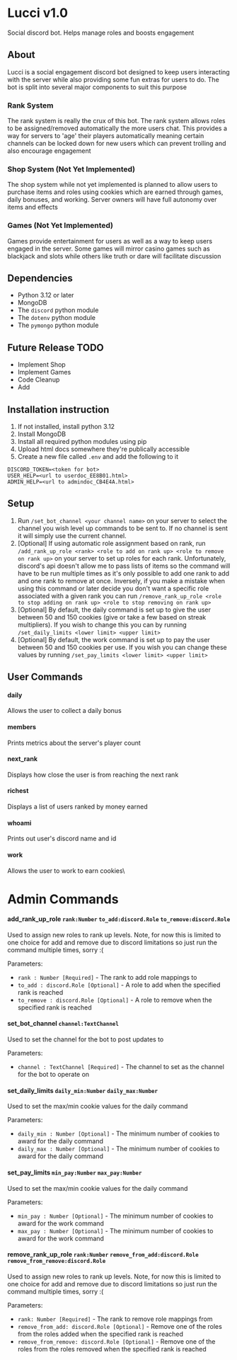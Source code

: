 # Lucci v1.0

Social discord bot. Helps manage roles and boosts engagement 

## About

Lucci is a social engagement discord bot designed to keep users interacting with
the server while also providing some fun extras for users to do. The bot is split
into several major components to suit this purpose

### Rank System

The rank system is really the crux of this bot. The rank system allows roles to
be assigned/removed automatically the more users chat. This provides a way for
servers to 'age' their players automatically meaning certain channels can be
locked down for new users which can prevent trolling and also encourage
engagement 

### Shop System (Not Yet Implemented)

The shop system while not yet implemented is planned to allow users to purchase
items and roles using cookies which are earned through games, daily bonuses,
and working. Server owners will have full autonomy over items and effects

### Games (Not Yet Implemented)

Games provide entertainment for users as well as a way to keep users engaged in
the server. Some games will mirror casino games such as blackjack and slots
while others like truth or dare will facilitate discussion

## Dependencies

* Python 3.12 or later
* MongoDB
* The `discord` python module
* The `dotenv` python module
* The `pymongo` python module

## Future Release TODO

* Implement Shop
* Implement Games
* Code Cleanup
* Add 

## Installation instruction

1. If not installed, install python 3.12
2. Install MongoDB
3. Install all required python modules using pip
4. Upload html docs somewhere they're publically accessible
5. Create a new file called `.env` and add the following to it

```
DISCORD_TOKEN=<token for bot>
USER_HELP=<url to userdoc_EE8B01.html>
ADMIN_HELP=<url to admindoc_CB4E4A.html>
```

## Setup

1. Run `/set_bot_channel <your channel name>` on your server to select the 
channel you wish level up commands to be sent to. If no channel is sent it will
simply use the current channel.
2. [Optional] If using automatic role assignment based on rank, run  
`/add_rank_up_role <rank> <role to add on rank up> <role to remove on rank up>`
on your server to set up roles for each rank. Unfortunately, discord's api doesn't
allow me to pass lists of items so the command will have to be run multiple times
as it's only possible to add one rank to add and one rank to remove at once.
Inversely, if you make a mistake when using this command or later decide you
don't want a specific role associated with a given rank you can run 
`/remove_rank_up_role <role to stop adding on rank up> <role to stop removing on
rank up>`
3. [Optional] By default, the daily command is set up to give the user between
50 and 150 cookies (give or take a few based on streak multipliers). If you wish
to change this you can by running `/set_daily_limits <lower limit> <upper limit>`
4. [Optional] By default, the work command is set up to pay the user between 50
and 150 cookies per use. If you wish you can change these values by running
`/set_pay_limits <lower limit> <upper limit>`

## User Commands

#### daily
Allows the user to collect a daily bonus

#### members
Prints metrics about the server's player count

#### next_rank
Displays how close the user is from reaching the next rank

#### richest
Displays a list of users ranked by money earned

#### whoami
Prints out user's discord name and id

#### work
Allows the user to work to earn cookies\

# Admin Commands

#### add_rank_up_role `rank:Number` `to_add:discord.Role` `to_remove:discord.Role`
Used to assign new roles to rank up levels. Note, for now this is limited to one choice for add and remove due to discord limitations so just run the command multiple times, sorry :(

Parameters:
- `rank : Number [Required]` - The rank to add role mappings to
- `to_add : discord.Role [Optional]` - A role to add when the specified rank is reached
- `to_remove : discord.Role [Optional]` - A role to remove when the specified rank is reached

#### set_bot_channel `channel:TextChannel`
Used to set the channel for the bot to post updates to

Parameters:
- `channel : TextChannel [Required]` - The channel to set as the channel for the bot to operate on

#### set_daily_limits `daily_min:Number` `daily_max:Number`
Used to set the max/min cookie values for the daily command

Parameters:
- `daily_min : Number [Optional]` - The minimum number of cookies to award for the daily command
- `daily_max : Number [Optional]` - The minimum number of cookies to award for the daily command

#### set_pay_limits `min_pay:Number` `max_pay:Number`
Used to set the max/min cookie values for the daily command

Parameters:
- `min_pay : Number [Optional]` - The minimum number of cookies to award for the work command
- `max_pay : Number [Optional]` - The minimum number of cookies to award for the work command

#### remove_rank_up_role `rank:Number` `remove_from_add:discord.Role` `remove_from_remove:discord.Role`
Used to assign new roles to rank up levels. Note, for now this is limited to one choice for add and remove due to discord limitations so just run the command multiple times, sorry :(

Parameters:
- `rank: Number [Required]` - The rank to remove role mappings from
- `remove_from_add: discord.Role [Optional]` - Remove one of the roles from the roles added when the specified rank is reached
- `remove_from_remove: discord.Role [Optional]` - Remove one of the roles from the roles removed when the specified rank is reached
